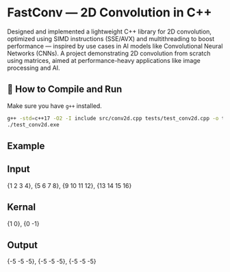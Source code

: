 # FastConv — 2D Convolution in C++

Designed and implemented a lightweight C++
library for 2D convolution, optimized using SIMD instructions (SSE/AVX) and multithreading to boost performance
— inspired by use cases in AI models like Convolutional Neural Networks (CNNs).
A project demonstrating 2D convolution from scratch using matrices, aimed at performance-heavy applications like image processing and AI.


## 🚀 How to Compile and Run 

Make sure you have `g++` installed.

```bash
g++ -std=c++17 -O2 -I include src/conv2d.cpp tests/test_conv2d.cpp -o test_conv2d.exe
./test_conv2d.exe

```

## Example 

## Input
{1 2 3 4},
{5 6 7 8},
{9 10 11 12},
{13 14 15 16}

## Kernal
{1 0},
{0 -1}

## Output
{-5 -5 -5},
{-5 -5 -5},
{-5 -5 -5}
